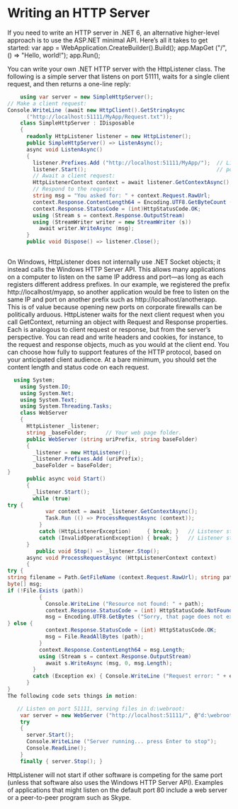 # Writing an HTTP Server
If you need to write an HTTP server in .NET 6, an alternative higher-level approach is to use the ASP.NET minimal API. Here’s all it takes to get started:
var app = WebApplication.CreateBuilder().Build(); app.MapGet ("/", () => "Hello, world!"); app.Run();

You can write your own .NET HTTP server with the HttpListener class. The following is a simple server that listens on port 51111, waits for a single client request, and then returns a one-line reply:
```c#
    using var server = new SimpleHttpServer();
// Make a client request:
Console.WriteLine (await new HttpClient().GetStringAsync
      ("http://localhost:51111/MyApp/Request.txt"));
    class SimpleHttpServer : IDisposable
    {
      readonly HttpListener listener = new HttpListener();
      public SimpleHttpServer() => ListenAsync();
      async void ListenAsync()
      {
        listener.Prefixes.Add ("http://localhost:51111/MyApp/");  // Listen on
        listener.Start();                                         // port 51111
        // Await a client request:
        HttpListenerContext context = await listener.GetContextAsync();
        // Respond to the request:
        string msg = "You asked for: " + context.Request.RawUrl;
        context.Response.ContentLength64 = Encoding.UTF8.GetByteCount (msg);
        context.Response.StatusCode = (int)HttpStatusCode.OK;
        using (Stream s = context.Response.OutputStream)
        using (StreamWriter writer = new StreamWriter (s))
          await writer.WriteAsync (msg);
      }
      public void Dispose() => listener.Close();
    

```

On Windows, HttpListener does not internally use .NET Socket objects; it instead calls the Windows HTTP Server API. This allows many applications on a computer to listen on the same IP address and port—as long as each registers different address prefixes. In our example, we registered the prefix http://localhost/myapp, so another application would be free to listen on the same IP and port on another prefix such as http://localhost/anotherapp. This is of value because opening new ports on corporate firewalls can be politically arduous.
HttpListener waits for the next client request when you call GetContext, returning an object with Request and Response properties. Each is analogous to client request or response, but from the server’s perspective. You can read and write headers and cookies, for instance, to the request and response objects, much as you would at the client end.
You can choose how fully to support features of the HTTP protocol, based on your anticipated client audience. At a bare minimum, you should set the content length and status code on each request.
```c#
  using System;
    using System.IO;
    using System.Net;
    using System.Text;
    using System.Threading.Tasks;
    class WebServer
    {
      HttpListener _listener;
      string _baseFolder;      // Your web page folder.
      public WebServer (string uriPrefix, string baseFolder)
      {
        _listener = new HttpListener();
        _listener.Prefixes.Add (uriPrefix);
        _baseFolder = baseFolder;
}
      public async void Start()
      {
        _listener.Start();
        while (true)
try {
            var context = await _listener.GetContextAsync();
            Task.Run (() => ProcessRequestAsync (context));
          }
          catch (HttpListenerException)     { break; }   // Listener stopped.
          catch (InvalidOperationException) { break; }   // Listener stopped.
      }
         public void Stop() => _listener.Stop();
      async void ProcessRequestAsync (HttpListenerContext context)
      {
try {
string filename = Path.GetFileName (context.Request.RawUrl); string path = Path.Combine (_baseFolder, filename);
byte[] msg;
if (!File.Exists (path))
          {
            Console.WriteLine ("Resource not found: " + path);
            context.Response.StatusCode = (int) HttpStatusCode.NotFound;
            msg = Encoding.UTF8.GetBytes ("Sorry, that page does not exist");
} else {
            context.Response.StatusCode = (int) HttpStatusCode.OK;
            msg = File.ReadAllBytes (path);
          }
          context.Response.ContentLength64 = msg.Length;
          using (Stream s = context.Response.OutputStream)
            await s.WriteAsync (msg, 0, msg.Length);
        }
        catch (Exception ex) { Console.WriteLine ("Request error: " + ex); }
      }
}
The following code sets things in motion:
```
```c#
   // Listen on port 51111, serving files in d:\webroot:
    var server = new WebServer ("http://localhost:51111/", @"d:\webroot");
    try
    {
      server.Start();
      Console.WriteLine ("Server running... press Enter to stop");
      Console.ReadLine();
    }
    finally { server.Stop(); }
```
HttpListener will not start if other software is competing for the same port (unless that software also uses the Windows HTTP Server API). Examples of applications that might listen on the default port 80 include a web server or a peer-to-peer program such as Skype.